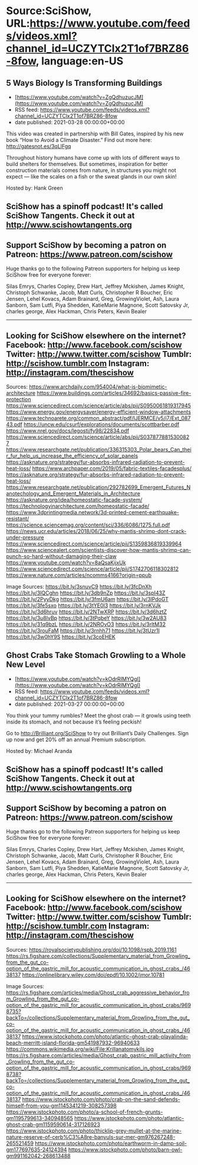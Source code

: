 # Source:SciShow, URL:https://www.youtube.com/feeds/videos.xml?channel_id=UCZYTClx2T1of7BRZ86-8fow, language:en-US

## 5 Ways Biology Is Transforming Buildings
 - [https://www.youtube.com/watch?v=ZgQdhuzucJM](https://www.youtube.com/watch?v=ZgQdhuzucJM)
 - RSS feed: https://www.youtube.com/feeds/videos.xml?channel_id=UCZYTClx2T1of7BRZ86-8fow
 - date published: 2021-03-28 00:00:00+00:00

This video was created in partnership with Bill Gates, inspired by his new book “How to Avoid a Climate Disaster.” Find out more here: http://gatesnot.es/3qLlFgq

Throughout history humans have come up with lots of different ways to build shelters for themselves.  But sometimes, inspiration for better construction materials comes from nature, in structures you might not expect — like the scales on a fish or the sweat glands in our own skin! 

Hosted by: Hank Green

SciShow has a spinoff podcast! It's called SciShow Tangents. Check it out at http://www.scishowtangents.org
----------
Support SciShow by becoming a patron on Patreon: https://www.patreon.com/scishow
----------
Huge thanks go to the following Patreon supporters for helping us keep SciShow free for everyone forever:

Silas Emrys, Charles Copley, Drew Hart, Jeffrey Mckishen, James Knight, Christoph Schwanke, Jacob, Matt Curls, Christopher R Boucher, Eric Jensen, Lehel Kovacs, Adam Brainard, Greg, GrowingViolet, Ash, Laura Sanborn, Sam Lutfi, Piya Shedden, KatieMarie Magnone, Scott Satovsky Jr, charles george, Alex Hackman, Chris Peters, Kevin Bealer

----------
Looking for SciShow elsewhere on the internet?
Facebook: http://www.facebook.com/scishow
Twitter: http://www.twitter.com/scishow
Tumblr: http://scishow.tumblr.com
Instagram: http://instagram.com/thescishow
----------
Sources:
https://www.archdaily.com/954004/what-is-biomimetic-architecture
https://www.buildings.com/articles/34692/basics-passive-fire-protection
https://www.sciencedirect.com/science/article/abs/pii/S0950061819317945
https://www.energy.gov/energysaver/energy-efficient-window-attachments
https://www.technoarete.org/common_abstract/pdf/IJERMCE/v5/i7/Ext_08743.pdf
https://uncw.edu/csurf/explorations/documents/scottbarber.pdf
https://www.nrel.gov/docs/legosti/fy98/22834.pdf
https://www.sciencedirect.com/science/article/abs/pii/S0378778815300827
https://www.researchgate.net/publication/336315303_Polar_bears_Can_their_fur_help_us_increase_the_efficiency_of_solar_panels
https://asknature.org/strategy/fur-absorbs-infrared-radiation-to-prevent-heat-loss/
https://www.archpaper.com/2019/05/fabric-textiles-facadesplus/
https://asknature.org/strategy/fur-absorbs-infrared-radiation-to-prevent-heat-loss/
https://www.researchgate.net/publication/292782699_Emergent_Futures_Nanotechology_and_Emergent_Materials_in_Architecture
https://asknature.org/idea/homeostatic-facade-system/
https://technologyinarchitecture.com/homeostatic-facade/
https://www.3dprintingmedia.network/3d-printed-cement-earthquake-resistant/
https://science.sciencemag.org/content/sci/336/6086/1275.full.pdf
https://news.ucr.edu/articles/2018/06/25/why-mantis-shrimp-dont-crack-under-pressure
https://www.sciencedirect.com/science/article/pii/S1359836819339964
https://www.sciencealert.com/scientists-discover-how-mantis-shrimp-can-punch-so-hard-without-damaging-their-claw
https://www.youtube.com/watch?v=8aQsaKijxUk
https://www.sciencedirect.com/science/article/pii/S1742706118302812
https://www.nature.com/articles/ncomms4166?origin=ppub

Image Sources:
https://bit.ly/3snuvC9
https://bit.ly/3fcDnXh
https://bit.ly/3lQCghn
https://bit.ly/3db9nZp
https://bit.ly/3spI43Z
https://bit.ly/2PyyDkg
https://bit.ly/3fmU6am
https://bit.ly/3lPdoGT
https://bit.ly/3fe5sxo
https://bit.ly/3tYE0I3
https://bit.ly/3rnKVJk
https://bit.ly/3d6hruv
https://bit.ly/2NTwXRP
https://bit.ly/3d6hztZ
https://bit.ly/3u8lvBp
https://bit.ly/3tPqbeY
https://bit.ly/3w2AU83
https://bit.ly/31q9bzL
https://bit.ly/2NROvO3
https://bit.ly/3rltM32
https://bit.ly/3rouFaM
https://bit.ly/3rnhh71
https://bit.ly/3tUzr1I
https://bit.ly/3w0hY9S
https://bit.ly/3coEHEK

## Ghost Crabs Take Stomach Growling to a Whole New Level
 - [https://www.youtube.com/watch?v=kOdrRIMYQgI](https://www.youtube.com/watch?v=kOdrRIMYQgI)
 - RSS feed: https://www.youtube.com/feeds/videos.xml?channel_id=UCZYTClx2T1of7BRZ86-8fow
 - date published: 2021-03-27 00:00:00+00:00

You think your tummy rumbles?  Meet the ghost crab — it growls using teeth inside its stomach, and not because it’s feeling peckish!

Go to http://Brilliant.org/SciShow to try out Brilliant’s Daily Challenges. Sign up now and get 20% off an annual Premium subscription.

Hosted by: Michael Aranda

SciShow has a spinoff podcast! It's called SciShow Tangents. Check it out at http://www.scishowtangents.org
----------
Support SciShow by becoming a patron on Patreon: https://www.patreon.com/scishow
----------
Huge thanks go to the following Patreon supporters for helping us keep SciShow free for everyone forever:

Silas Emrys, Charles Copley, Drew Hart, Jeffrey Mckishen, James Knight, Christoph Schwanke, Jacob, Matt Curls, Christopher R Boucher, Eric Jensen, Lehel Kovacs, Adam Brainard, Greg, GrowingViolet, Ash, Laura Sanborn, Sam Lutfi, Piya Shedden, KatieMarie Magnone, Scott Satovsky Jr, charles george, Alex Hackman, Chris Peters, Kevin Bealer

----------
Looking for SciShow elsewhere on the internet?
Facebook: http://www.facebook.com/scishow
Twitter: http://www.twitter.com/scishow
Tumblr: http://scishow.tumblr.com
Instagram: http://instagram.com/thescishow
----------
Sources:
https://royalsocietypublishing.org/doi/10.1098/rspb.2019.1161
https://rs.figshare.com/collections/Supplementary_material_from_Growling_from_the_gut_co-option_of_the_gastric_mill_for_acoustic_communication_in_ghost_crabs_/4638137
https://onlinelibrary.wiley.com/doi/epdf/10.1002/jmor.10781

Image Sources:
https://rs.figshare.com/articles/media/Ghost_crab_aggressive_behavior_from_Growling_from_the_gut_co-option_of_the_gastric_mill_for_acoustic_communication_in_ghost_crabs/9698735?backTo=/collections/Supplementary_material_from_Growling_from_the_gut_co-option_of_the_gastric_mill_for_acoustic_communication_in_ghost_crabs_/4638137
https://www.istockphoto.com/photo/atlantic-ghost-crab-playalinda-beach-merritt-island-florida-gm541987932-96940633
https://commons.wikimedia.org/wiki/File:Krillanatomykils.jpg
https://rs.figshare.com/articles/media/Ghost_crab_gastric_mill_activity_from_Growling_from_the_gut_co-option_of_the_gastric_mill_for_acoustic_communication_in_ghost_crabs/9698738?backTo=/collections/Supplementary_material_from_Growling_from_the_gut_co-option_of_the_gastric_mill_for_acoustic_communication_in_ghost_crabs_/4638137
https://www.istockphoto.com/photo/crab-on-the-sand-defends-himself-from-you-gm1145341219-308257398
https://www.istockphoto.com/photo/a-school-of-french-grunts-gm1195799613-340948565
https://www.istockphoto.com/photo/atlantic-ghost-crab-gm1159590614-317126923
https://www.istockphoto.com/photo/thicklip-grey-mullet-at-the-marine-nature-reserve-of-cerb%C3%A8re-banyuls-sur-mer-gm976267248-265521459
https://www.istockphoto.com/photo/earthworm-in-damp-soil-gm177697635-24124394
https://www.istockphoto.com/photo/barn-owl-gm991162042-268613488

